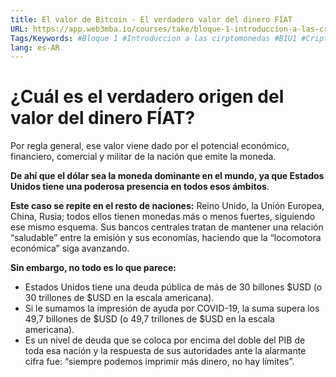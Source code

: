 ```yaml
---
title: El valor de Bitcoin - El verdadero valor del dinero FÍAT
URL: https://app.web3mba.io/courses/take/bloque-1-introduccion-a-las-criptomonedas/texts/35458169-u1-3-4-el-valor-de-bitcoin-el-verdadero-valor-del-dinero-fiat
Tags/Keywords: #Bloque 1 #Introduccion a las cirptomonedas #B1U1 #Criptomonedas #Revolucion del dinero #Bitcoin #dinero FÍAT #valor del dinero fiat
lang: es-AR
---
```

# ¿Cuál es el verdadero origen del valor del dinero FÍAT?
Por regla general, ese valor viene dado por el potencial económico, financiero, comercial y militar de la nación que emite la moneda.

**De ahí que el dólar sea la moneda dominante en el mundo, ya que Estados Unidos tiene una poderosa presencia en todos esos ámbitos**.

**Este caso se repite en el resto de naciones:** Reino Unido, la Unión Europea, China, Rusia; todos ellos tienen monedas más o menos fuertes, siguiendo ese mismo esquema. Sus bancos centrales tratan de mantener una relación “saludable” entre la emisión y sus economías, haciendo que la “locomotora económica” siga avanzando. 

**Sin embargo, no todo es lo que parece:** 
- Estados Unidos tiene una deuda pública de más de 30 billones $USD (o 30 trillones de $USD en la escala americana). 
- Si le sumamos la impresión de ayuda por COVID-19, la suma supera los 49,7 billones de $USD (o 49,7 trillones de $USD en la escala americana). 
- Es un nivel de deuda que se coloca por encima del doble del PIB de toda esa nación y la respuesta de sus autoridades ante la alarmante cifra fue: “siempre podemos imprimir más dinero, no hay límites”.